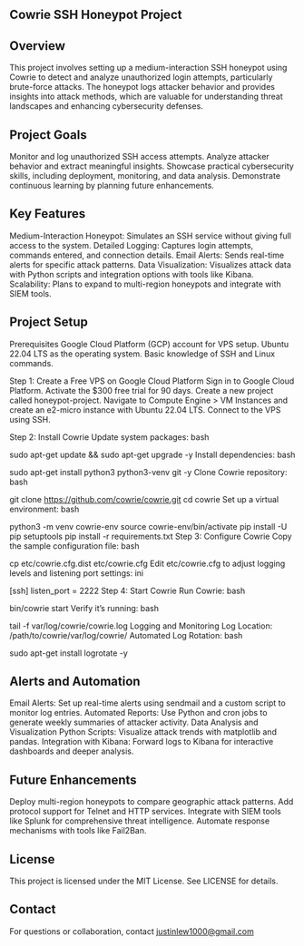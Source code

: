 ## Cowrie SSH Honeypot Project

## Overview
This project involves setting up a medium-interaction SSH honeypot using Cowrie to detect and analyze unauthorized login attempts, particularly brute-force attacks. The honeypot logs attacker behavior and provides insights into attack methods, which are valuable for understanding threat landscapes and enhancing cybersecurity defenses.

## Project Goals
Monitor and log unauthorized SSH access attempts.
Analyze attacker behavior and extract meaningful insights.
Showcase practical cybersecurity skills, including deployment, monitoring, and data analysis.
Demonstrate continuous learning by planning future enhancements.

## Key Features
Medium-Interaction Honeypot: Simulates an SSH service without giving full access to the system.
Detailed Logging: Captures login attempts, commands entered, and connection details.
Email Alerts: Sends real-time alerts for specific attack patterns.
Data Visualization: Visualizes attack data with Python scripts and integration options with tools like Kibana.
Scalability: Plans to expand to multi-region honeypots and integrate with SIEM tools.

## Project Setup
Prerequisites
Google Cloud Platform (GCP) account for VPS setup.
Ubuntu 22.04 LTS as the operating system.
Basic knowledge of SSH and Linux commands.

Step 1: Create a Free VPS on Google Cloud Platform
Sign in to Google Cloud Platform.
Activate the $300 free trial for 90 days.
Create a new project called honeypot-project.
Navigate to Compute Engine > VM Instances and create an e2-micro instance with Ubuntu 22.04 LTS.
Connect to the VPS using SSH.

Step 2: Install Cowrie
Update system packages:
bash

sudo apt-get update && sudo apt-get upgrade -y
Install dependencies:
bash

sudo apt-get install python3 python3-venv git -y
Clone Cowrie repository:
bash

git clone https://github.com/cowrie/cowrie.git
cd cowrie
Set up a virtual environment:
bash

python3 -m venv cowrie-env
source cowrie-env/bin/activate
pip install -U pip setuptools
pip install -r requirements.txt
Step 3: Configure Cowrie
Copy the sample configuration file:
bash

cp etc/cowrie.cfg.dist etc/cowrie.cfg
Edit etc/cowrie.cfg to adjust logging levels and listening port settings:
ini

[ssh]
listen_port = 2222
Step 4: Start Cowrie
Run Cowrie:
bash

bin/cowrie start
Verify it’s running:
bash

tail -f var/log/cowrie/cowrie.log
Logging and Monitoring
Log Location: /path/to/cowrie/var/log/cowrie/
Automated Log Rotation:
bash

sudo apt-get install logrotate -y

## Alerts and Automation
Email Alerts: Set up real-time alerts using sendmail and a custom script to monitor log entries.
Automated Reports: Use Python and cron jobs to generate weekly summaries of attacker activity.
Data Analysis and Visualization
Python Scripts: Visualize attack trends with matplotlib and pandas.
Integration with Kibana: Forward logs to Kibana for interactive dashboards and deeper analysis.

## Future Enhancements
Deploy multi-region honeypots to compare geographic attack patterns.
Add protocol support for Telnet and HTTP services.
Integrate with SIEM tools like Splunk for comprehensive threat intelligence.
Automate response mechanisms with tools like Fail2Ban.

## License
This project is licensed under the MIT License. See LICENSE for details.

## Contact
For questions or collaboration, contact justinlew1000@gmail.com
